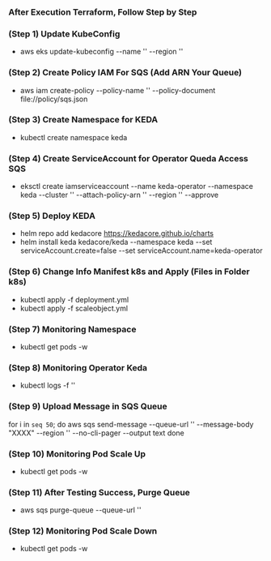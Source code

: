 ### After Execution Terraform, Follow Step by Step

### (Step 1) Update KubeConfig

- aws eks update-kubeconfig --name '<Eks Cluster Name>' --region '<Region>'

### (Step 2) Create Policy IAM For SQS (Add ARN Your Queue)

- aws iam create-policy --policy-name '<Name Policy>' --policy-document file://policy/sqs.json

### (Step 3) Create Namespace for KEDA

- kubectl create namespace keda

### (Step 4) Create ServiceAccount for Operator Queda Access SQS

- eksctl create iamserviceaccount --name keda-operator --namespace keda --cluster '<Eks Cluster Name>' --attach-policy-arn '<Arn Policy>' --region '<Region>' --approve

### (Step 5) Deploy KEDA

- helm repo add kedacore https://kedacore.github.io/charts
- helm install keda kedacore/keda --namespace keda --set serviceAccount.create=false --set serviceAccount.name=keda-operator

### (Step 6) Change Info Manifest k8s and Apply (Files in Folder k8s)

- kubectl apply -f deployment.yml
- kubectl apply -f scaleobject.yml

### (Step 7) Monitoring Namespace

- kubectl get pods -w

### (Step 8) Monitoring Operator Keda

- kubectl logs -f '<Name Pod Operator Keda>'

### (Step 9) Upload Message in SQS Queue

for i in `seq 50`; do 
  aws sqs send-message --queue-url '<Url Queue>' --message-body "XXXX" --region '<Region>' --no-cli-pager --output text
done

### (Step 10) Monitoring Pod Scale Up

- kubectl get pods -w

### (Step 11) After Testing Success, Purge Queue

- aws sqs purge-queue --queue-url '<Url Queue>'

### (Step 12) Monitoring Pod Scale Down

- kubectl get pods -w